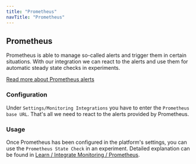 ```yaml
---
title: "Prometheus"
navTitle: "Prometheus"
---
```


## Prometheus
Prometheus is able to manage so-called alerts and trigger them in certain situations. With our integration we can react to the alerts and use them for automatic steady state checks in experiments.

[Read more about Prometheus alerts](https://prometheus.io/docs/alerting/overview/)

### Configuration
Under `Settings/Monitoring Integrations` you have to enter the `Prometheus base URL`.
That's all we need to react to the alerts provided by Prometheus.

### Usage
Once Prometheus has been configured in the platform's settings, you can use the `Prometheus State Check` in an experiment. Detailed explanation can be found in [Learn / Integrate Monitoring / Prometheus](../../learn/40-integrate-monitoring/50-prometheus).
